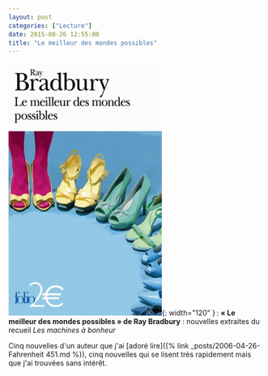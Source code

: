 ```yaml
---
layout: post
categories: ["Lecture"]
date: 2015-08-26 12:55:00
title: "Le meilleur des mondes possibles"
---
```


![couverture](/assets/images/couv_lecture/meilleurmondepossible.webp){: width="120" } : **« Le meilleur des mondes possibles » de Ray Bradbury** : nouvelles extraites du recueil *Les machines à bonheur*

Cinq nouvelles d'un auteur que j'ai [adoré lire]({% link _posts/2006-04-26-Fahrenheit 451.md %}), cinq
nouvelles qui se lisent très rapidement mais que j'ai trouvées sans
intérêt.

